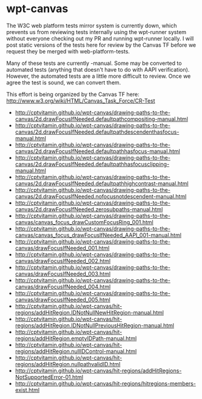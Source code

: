 wpt-canvas
==========

The W3C web platform tests mirror system is currently down, which prevents us from reviewing tests internally using the wpt-runner system without everyone checking out my PR and running wpt-runner locally.  I will post static versions of the tests here for review by the Canvas TF before we request they be merged with web-platform-tests.

Many of these tests are currently -manual.  Some may be converted to automated tests (anything that doesn't have to do with AAPI verification).  However, the automated tests are a little more difficult to review.  Once we agree the test is sound, we can convert them.

This effort is being organized by the Canvas TF here: http://www.w3.org/wiki/HTML/Canvas_Task_Force/CR-Test

* http://cptvitamin.github.io/wpt-canvas/drawing-paths-to-the-canvas/2d.drawFocusIfNeeded.defaultpathcompositing-manual.html
* http://cptvitamin.github.io/wpt-canvas/drawing-paths-to-the-canvas/2d.drawFocusIfNeeded.defaultpathdescendenthasfocus-manual.html
* http://cptvitamin.github.io/wpt-canvas/drawing-paths-to-the-canvas/2d.drawFocusIfNeeded.defaultpathhasfocus-manual.html
* http://cptvitamin.github.io/wpt-canvas/drawing-paths-to-the-canvas/2d.drawFocusIfNeeded.defaultpathhasfocusclipping-manual.html
* http://cptvitamin.github.io/wpt-canvas/drawing-paths-to-the-canvas/2d.drawFocusIfNeeded.defaultpathhighcontrast-manual.html
* http://cptvitamin.github.io/wpt-canvas/drawing-paths-to-the-canvas/2d.drawFocusIfNeeded.nofocusnotdescendent-manual.html
* http://cptvitamin.github.io/wpt-canvas/drawing-paths-to-the-canvas/2d.drawFocusIfNeeded.zerosubpaths-manual.html
* http://cptvitamin.github.io/wpt-canvas/drawing-paths-to-the-canvas/canvas_focus_drawCustomFocusRing_001.html
* http://cptvitamin.github.io/wpt-canvas/drawing-paths-to-the-canvas/canvas_focus_drawFocusIfNeeded_AAPI_001-manual.html
* http://cptvitamin.github.io/wpt-canvas/drawing-paths-to-the-canvas/drawFocusIfNeeded_001.html
* http://cptvitamin.github.io/wpt-canvas/drawing-paths-to-the-canvas/drawFocusIfNeeded_002.html
* http://cptvitamin.github.io/wpt-canvas/drawing-paths-to-the-canvas/drawFocusIfNeeded_003.html
* http://cptvitamin.github.io/wpt-canvas/drawing-paths-to-the-canvas/drawFocusIfNeeded_004.html
* http://cptvitamin.github.io/wpt-canvas/drawing-paths-to-the-canvas/drawFocusIfNeeded_005.html
* http://cptvitamin.github.io/wpt-canvas/hit-regions/addHitRegion.IDNotNullNewHitRegion-manual.html
* http://cptvitamin.github.io/wpt-canvas/hit-regions/addHitRegion.IDNotNullPreviousHitRegion-manual.html
* http://cptvitamin.github.io/wpt-canvas/hit-regions/addHitRegion.emptyIDPath-manual.html
* http://cptvitamin.github.io/wpt-canvas/hit-regions/addHitRegion.nullIDControl-manual.html
* http://cptvitamin.github.io/wpt-canvas/hit-regions/addHitRegion.nullpathvalidID.html
* http://cptvitamin.github.io/wpt-canvas/hit-regions/addHitRegions-NotSupportedError-01.html
* http://cptvitamin.github.io/wpt-canvas/hit-regions/hitregions-members-exist.html
